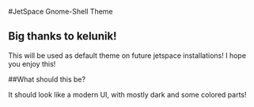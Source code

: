 #JetSpace Gnome-Shell Theme
## Big thanks to kelunik!

This will be used as default theme on future jetspace installations!
I hope you enjoy this!

##What should this be?

It should look like a modern UI, with mostly dark and some colored parts!
